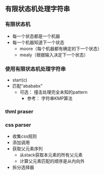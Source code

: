 ## 有限状态机处理字符串
### 有限状态机
* 每一个状态都是一个机器
* 每一个机器知道下一个状态  
  * moore（每个机器都有确定的下一个状态）
  * mealy（根据输入决定下一个状态）

### 使用有限状态机处理字符串
* start(c)
* 匹配“abababx”
  * 可选： 撞击处理完全未知的pattern
    * 参考： 字符串KMP算法


### thml praser
### css parser
* 收集css规则
* 添加调用
* 获取父元素序列
  * 从stack获取本元素的所有父元素
  * 计算父元素匹配的顺序是从内向外
* 拆分选择器

